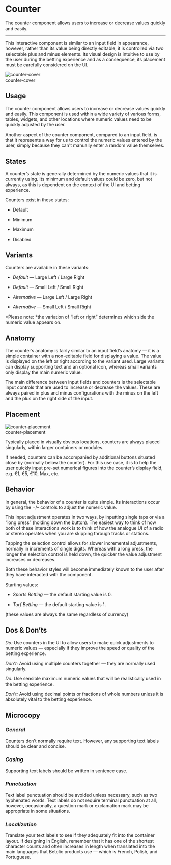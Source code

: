 
# Counter

The counter component allows users to increase or decrease values quickly and easily.

---

This interactive component is similar to an input field in appearance, however, rather than its value being directly editable, it is controlled via two selectable plus and minus elements. Its visual design is intuitive to use by the user during the betting experience and as a consequence, its placement must be carefully considered on the UI.

  
![counter-cover](https://studio-assets.supernova.io/design-systems/27883/7b6ad438-3145-41bd-ad86-9127588d0b42.png)  
counter-cover  


## Usage

The counter component allows users to increase or decrease values quickly and easily. This component is used within a wide variety of various forms, tables, widgets, and other locations where numeric values need to be quickly adjusted by the user.

Another aspect of the counter component, compared to an input field, is that it represents a way for us to control the numeric values entered by the user, simply because they can't manually enter a random value themselves.

## States

A counter’s state is generally determined by the numeric values that it is currently using. Its minimum and default values could be zero, but not always, as this is dependent on the context of the UI and betting experience.

Counters exist in these states:

- Default

- Minimum

- Maximum

- Disabled

## Variants

Counters are available in these variants:

- *Default* — Large Left / Large Right

- *Default* — Small Left / Small Right

- *Alternative* — Large Left / Large Right

- *Alternative* — Small Left / Small Right

*Please note: *the variation of “left or right” determines which side the numeric value appears on.

## Anatomy

The counter’s anatomy is fairly similar to an input field’s anatomy — it is a simple container with a non-editable field for displaying a value. The value is displayed on the left or right according to the variant used. Large variants can display supporting text and an optional icon, whereas small variants only display the main numeric value.

The main difference between input fields and counters is the selectable input controls that are used to increase or decrease the values. These are always paired in plus and minus configurations with the minus on the left and the plus on the right side of the input.

## Placement

  
![counter-placement](https://studio-assets.supernova.io/design-systems/27883/778e12ff-e42d-489f-a1dc-724c7191ea76.png)  
counter-placement  


Typically placed in visually obvious locations, counters are always placed singularly, within larger containers or modules.

If needed, counters can be accompanied by additional buttons situated close by (normally below the counter). For this use case, it is to help the user quickly input pre-set numerical figures into the counter’s display field, e.g. €1, €5, €10, Max, etc.

## Behavior

In general, the behavior of a counter is quite simple. Its interactions occur by using the +/– controls to adjust the numeric value.

This input adjustment operates in two ways, by inputting single taps or via a “long press” (holding down the button). The easiest way to think of how both of these interactions work is to think of how the analogue UI of a radio or stereo operates when you are skipping through tracks or stations.

Tapping the selection control allows for slower incremental adjustments, normally in increments of single digits. Whereas with a long press, the longer the selection control is held down, the quicker the value adjustment increases or decreases.

Both these behavior styles will become immediately known to the user after they have interacted with the component.

Starting values:

- *Sports Betting* — the default starting value is 0.

- *Turf Betting* — the default starting value is 1.

(these values are always the same regardless of currency)

## Dos & Don’ts

*Do:* Use counters in the UI to allow users to make quick adjustments to numeric values — especially if they improve the speed or quality of the betting experience.

*Don’t:* Avoid using multiple counters together — they are normally used singularly.

*Do:* Use sensible maximum numeric values that will be realistically used in the betting experience.

*Don’t:* Avoid using decimal points or fractions of whole numbers unless it is absolutely vital to the betting experience.

## Microcopy

### *General*

Counters don’t normally require text. However, any supporting text labels should be clear and concise.

### *Casing*

Supporting text labels should be written in sentence case.

### *Punctuation*

Text label punctuation should be avoided unless necessary, such as two hyphenated words. Text labels do not require terminal punctuation at all, however, occasionally, a question mark or exclamation mark may be appropriate in some situations.

### *Localization*

Translate your text labels to see if they adequately fit into the container layout. If designing in English, remember that it has one of the shortest character counts and often increases in length when translated into the main languages that Betclic products use — which is French, Polish, and Portuguese.